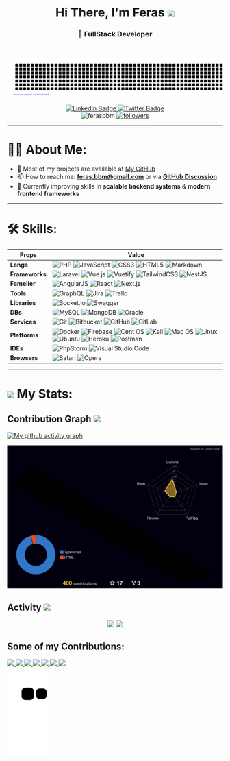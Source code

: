 <h1 align="center">Hi There, I'm Feras <img width="35" src="https://c.tenor.com/nebZyl8oN7IAAAAi/wave-hello.gif" /></h1>

<h3 align="center">🚀 FullStack Developer</h3>

<br/>
<div align="center">

![feras](gitartwork.svg)

</div>

<div id="badges" align="center">
   <a href="https://linkedin.com/in/feras elsharif">
      <img src="https://img.shields.io/badge/LinkedIn-%230077B5.svg?style=for-the-badge&logo=linkedin&logoColor=white" alt="LinkedIn Badge"/>
   </a>
   <a href="https://twitter.com/@feraselsharif">
      <img src="https://img.shields.io/badge/Twitter-%231DA1F2.svg?style=for-the-badge&logo=twitter&logoColor=white" alt="Twitter Badge"/>
   </a>
   <br/>
   <img src="https://komarev.com/ghpvc/?username=ferasbbm&label=Profile%20views&color=0e75b6&style=flat" alt="ferasbbm" />
   <a href="https://github.com/ferasbbm?tab=followers">
      <img src="https://img.shields.io/github/followers/ferasbbm?label=Followers&style=flat" alt="followers" />
   </a>
</div>

---

<h1 align="left">👨‍💻 About Me:</h1>

- 🔭 Most of my projects are available at [My GitHub](https://github.com/ferasbbm)  
- 📫 How to reach me: **feras.bbm@gmail.com** or via **[GitHub Discussion](https://github.com/ferasbbm/ferasbbm/discussions/new?category=general)**  
- 🌱 Currently improving skills in **scalable backend systems** & **modern frontend frameworks**  

---

<h1 align="left">🛠️ Skills:</h1>

| Props | Value |
|--|--|
| **Langs** | ![PHP](https://img.shields.io/badge/php-%23777BB4.svg?logo=php&logoColor=white) ![JavaScript](https://img.shields.io/badge/javascript-%23323330.svg?logo=javascript&logoColor=%23F7DF1E) ![CSS3](https://img.shields.io/badge/css3-%231572B6.svg?logo=css3&logoColor=white) ![HTML5](https://img.shields.io/badge/html5-%23E34F26.svg?logo=html5&logoColor=white) ![Markdown](https://img.shields.io/badge/markdown-%23000000.svg?logo=markdown&logoColor=white)|
| **Frameworks** | ![Laravel](https://img.shields.io/badge/laravel-%23FF2D20.svg?&logo=laravel&logoColor=white) ![Vue.js](https://img.shields.io/badge/vuejs-%2335495e.svg?logo=vuedotjs&logoColor=%234FC08D) ![Vuetify](https://img.shields.io/badge/Vuetify-1867C0?logo=vuetify&logoColor=AEDDFF) ![TailwindCSS](https://img.shields.io/badge/tailwindcss-%2338B2AC.svg?logo=tailwind-css&logoColor=white) ![NestJS](https://img.shields.io/badge/nestjs-%23E0234E.svg?logo=nestjs&logoColor=white)| 
| **Famelier** | ![AngularJS](https://img.shields.io/badge/angularjs-%23E23237.svg?logo=angularjs&logoColor=white) ![React](https://img.shields.io/badge/react-%2320232a.svg?logo=react&logoColor=%2361DAFB) ![Next.js](https://img.shields.io/badge/next.js-000000.svg?logo=nextdotjs&logoColor=white)|
| **Tools** | ![GraphQL](https://img.shields.io/badge/-GraphQL-E10098?logo=graphql&logoColor=white) ![Jira](https://img.shields.io/badge/jira-%230A0FFF.svg?logo=jira&logoColor=white) ![Trello](https://img.shields.io/badge/Trello-%23026AA7.svg?logo=Trello&logoColor=white)|
| **Libraries** | ![Socket.io](https://img.shields.io/badge/Socket.io-black?logo=socket.io&badgeColor=010101) ![Swagger](https://img.shields.io/badge/-Swagger-%23Clojure?logo=swagger&logoColor=white)|
| **DBs** | ![MySQL](https://img.shields.io/badge/mysql-%2300f.svg?logo=mysql&logoColor=white) ![MongoDB](https://img.shields.io/badge/MongoDB-%234ea94b.svg?logo=mongodb&logoColor=white) ![Oracle](https://img.shields.io/badge/Oracle-F80000?logo=oracle&logoColor=white)|
| **Services** | ![Git](https://img.shields.io/badge/git-%23F05033.svg?logo=git&logoColor=white) ![Bitbucket](https://img.shields.io/badge/bitbucket-%230047B3.svg?logo=bitbucket&logoColor=white) ![GitHub](https://img.shields.io/badge/github-%23121011.svg?logo=github&logoColor=white) ![GitLab](https://img.shields.io/badge/gitlab-%23181717.svg?logo=gitlab&logoColor=white)|
| **Platforms** | ![Docker](https://img.shields.io/badge/docker-%230db7ed.svg?logo=docker&logoColor=white) ![Firebase](https://img.shields.io/badge/firebase-%23039BE5.svg?logo=firebase) ![Cent OS](https://img.shields.io/badge/cent%20os-002260?logo=centos&logoColor=F0F0F0) ![Kali](https://img.shields.io/badge/Kali-268BEE?logo=kalilinux&logoColor=white) ![Mac OS](https://img.shields.io/badge/mac%20os-000000?logo=macos&logoColor=F0F0F0) ![Linux](https://img.shields.io/badge/Linux-FCC624?logo=linux&logoColor=black) ![Ubuntu](https://img.shields.io/badge/Ubuntu-E95420?logo=ubuntu&logoColor=white) ![Heroku](https://img.shields.io/badge/heroku-%23430098.svg?logo=heroku&logoColor=white) ![Postman](https://img.shields.io/badge/Postman-FF6C37?&logo=postman&logoColor=white)|
| **IDEs** | ![PhpStorm](https://img.shields.io/badge/phpstorm-143?logo=phpstorm&logoColor=black&color=black&labelColor=darkorchid) ![Visual Studio Code](https://img.shields.io/badge/Visual%20Studio%20Code-0078d7.svg?logo=visual-studio-code&logoColor=white)|
| **Browsers** | ![Safari](https://img.shields.io/badge/Safari-000000?logo=Safari&logoColor=white) ![Opera](https://img.shields.io/badge/Opera-FF1B2D?logo=Opera&logoColor=white)|

---


<h1 align="left"> 
 <img width="30" src="https://c.tenor.com/LSHKMiRdLggAAAAi/statistics-trending-up.gif" /> My Stats:
</h1>

<!-- ___ -->


## Contribution Graph <img width="40" src="https://c.tenor.com/8Bhx4_d52goAAAAi/mic-drop-busy-bee.gif" />

[![My github activity graph](https://github-readme-activity-graph.cyclic.app/graph?username=ferasbbm&color=B994E6&bg_color=2B2D3D&theme=github-compact)](https://github.com/BEPb/github-readme-activity-graph)

<img src="./profile-3d-contrib/profile-night-rainbow.svg"/>

## Activity <img width="35" src="https://c.tenor.com/dWMRNxW7Ti4AAAAi/iota-tanglevision.gif" />

<div align="center">
  <img height="200em" src="https://github-readme-stats.vercel.app/api/top-langs?username=ferasbbm&theme=dracula&show_icons=true" />
  <img height="200em" src="https://github-readme-streak-stats.herokuapp.com/?user=ferasbbm&theme=dracula&date_format=M%20j%5B%2C%20Y%5D" />
<!--   <a href="https://github.com/ryo-ma/github-profile-trophy"> 
     <img height="200em" src="https://github-profile-trophy.vercel.app/?username=ferasbbm&theme=onestar&margin-w=15" alt="ferasbbm" />
  </a> -->
</div>

## Some of my Contributions:
<a href="https://github.com/kutia-software-company/larafirebase">
 <img src="https://stats4github.vercel.app/api/pin/?username=kutia-software-company&repo=larafirebase" width="250"/>
</a>
<a href="https://github.com/barryvdh/laravel-debugbar">
 <img src="https://stats4github.vercel.app/api/pin/?username=barryvdh&repo=laravel-debugbar" width="250"/>
</a>
<a href="https://github.com/maximebf/php-debugbar">
 <img src="https://stats4github.vercel.app/api/pin/?username=maximebf&repo=php-debugbar" width="250"/>
</a>
<a href="https://github.com/LaravelDaily/laravel-tips">
 <img src="https://stats4github.vercel.app/api/pin/?username=LaravelDaily&repo=laravel-tips" width="250"/>
</a>
<a href="https://github.com/jsafe00/laravel-service-repository">
 <img src="https://stats4github.vercel.app/api/pin/?username=jsafe00&repo=laravel-service-repository" width="250"/>
</a>
<a href="https://github.com/ferasbbm/Laravel-Api-responser">
 <img src="https://stats4github.vercel.app/api/pin/?username=ferasbbm&repo=Laravel-Api-responser" width="250"/>
</a>
<a href="https://github.com/ferasbbm/override-exception-handler-for-api">
 <img src="https://stats4github.vercel.app/api/pin/?username=ferasbbm&repo=override-exception-handler-for-api" width="250"/>
</a>

<br/>

![Snake animation](https://github.com/ferasbbm/ferasbbm/blob/output/github-contribution-grid-snake.svg)

<!-- ![Jokes Card](https://readme-jokes.vercel.app/api) -->
<!-- https://github.com/Ileriayo/markdown-badges -->

<!-- ![GitHub Contributors Image](https://contrib.rocks/image?repo=ferasbbm/github-slideshow) -->
